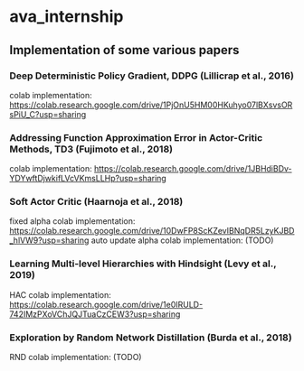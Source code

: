 # ava_internship

## Implementation of some various papers

### Deep Deterministic Policy Gradient, DDPG (Lillicrap et al., 2016)
colab implementation: https://colab.research.google.com/drive/1PjOnU5HM00HKuhyo07lBXsvsORsPiU_C?usp=sharing

### Addressing Function Approximation Error in Actor-Critic Methods, TD3 (Fujimoto et al., 2018)
colab implementation: https://colab.research.google.com/drive/1JBHdiBDv-YDYwftDjwkifLVcVKmsLLHp?usp=sharing

### Soft Actor Critic (Haarnoja et al., 2018)
fixed alpha colab implementation: https://colab.research.google.com/drive/10DwFP8ScKZevIBNqDR5LzyKJBD_hlVW9?usp=sharing
auto update alpha colab implementation: (TODO)

### Learning Multi-level Hierarchies with Hindsight (Levy et al., 2019)
HAC colab implementation: https://colab.research.google.com/drive/1e0IRULD-742IMzPXoVChJQJTuaCzCEW3?usp=sharing

### Exploration by Random Network Distillation (Burda et al., 2018)
RND colab implementation: (TODO)

